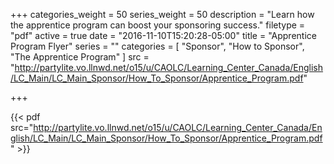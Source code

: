 +++
categories_weight = 50
series_weight = 50
description = "Learn how the apprentice program can boost your sponsoring success."
filetype = "pdf"
active = true
date = "2016-11-10T15:20:28-05:00"
title = "Apprentice Program Flyer"
series = ""
categories = [
  "Sponsor",
  "How to Sponsor",
  "The Apprentice Program"
]
src = "http://partylite.vo.llnwd.net/o15/u/CAOLC/Learning_Center_Canada/English/LC_Main/LC_Main_Sponsor/How_To_Sponsor/Apprentice_Program.pdf"

+++

{{< pdf src="http://partylite.vo.llnwd.net/o15/u/CAOLC/Learning_Center_Canada/English/LC_Main/LC_Main_Sponsor/How_To_Sponsor/Apprentice_Program.pdf" >}}
